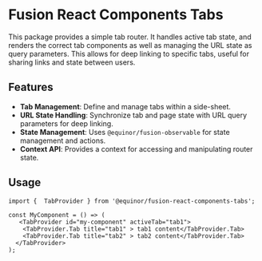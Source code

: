 # Fusion React Components Tabs

This package provides a simple tab router. It handles active tab state, and renders the correct tab components as well as managing the URL state as query parameters. This allows for deep linking to specific tabs, useful for sharing links and state between users.

## Features

- **Tab Management**: Define and manage tabs within a side-sheet.
- **URL State Handling**: Synchronize tab and page state with URL query parameters for deep linking.
- **State Management**: Uses `@equinor/fusion-observable` for state management and actions.
- **Context API**: Provides a context for accessing and manipulating router state.


## Usage

```tsx
import {  TabProvider } from '@equinor/fusion-react-components-tabs';

const MyComponent = () => (
   <TabProvider id="my-component" activeTab="tab1">
    <TabProvider.Tab title="tab1" > tab1 content</TabProvider.Tab>
    <TabProvider.Tab title="tab2" > tab2 content</TabProvider.Tab>  
  </TabProvider> 
);
```

